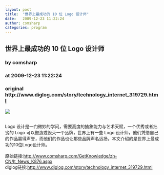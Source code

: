 ```yaml
---
layout: post
title:  "世界上最成功的 10 位 Logo 设计师"
date:   2009-12-23 11:22:24
author: comsharp
categories: program
---
```


## 世界上最成功的 10 位 Logo 设计师
### by comsharp
### at 2009-12-23 11:22:24
### original <http://www.diglog.com/story/technology_internet_319729.html>

<p><a href="http://www.diglog.com/story/technology_internet_319729.html"><img border="0" src="http://img.diglog.com/img/2009/12/middle_53d638bc09ff4bee9a3b1d0d28e16497.jpg"></a></p><br>Logo 设计是一门微妙的学问，需要高度的抽象能力与艺术天赋，一个优秀或者拙劣的 Logo 可以塑造或毁灭一个品牌，世界上有一些 Logo 设计师，他们凭借自己的作品赢得声誉，而他们的作品也让那些品牌声名远扬，本文介绍的是世界上最成功的10位Logo设计师。<br><br>原始链接:<a href="http://www.comsharp.com/GetKnowledge/zh-CN/It_News_K876.aspx">http://www.comsharp.com/GetKnowledge/zh-CN/It_News_K876.aspx</a><br>diglog链接:<a href="http://www.diglog.com/story/technology_internet_319729.html">http://www.diglog.com/story/technology_internet_319729.html</a>